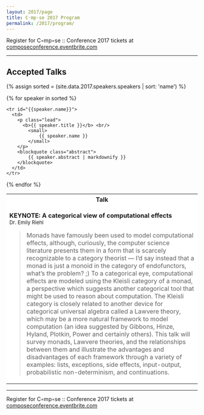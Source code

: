 ```yaml
---
layout: 2017/page
title: C◦mp◦se 2017 Program
permalink: /2017/program/
---
```


Register for C◦mp◦se :: Conference 2017 tickets at [composeconference.eventbrite.com](http://composeconference.eventbrite.com)

---

## Accepted Talks

<table class="table table-bordered" style="background: #fff">
    <tr class="active"><th>Talk</th></tr>
    <tr><td>
        <p class="lead">
          <b>KEYNOTE: A categorical view of computational effects</b> <br/>
            <small>
             Dr. Emily Riehl
            </small>
        </p>
        <blockquote class="abstract">
Monads have famously been used to model computational effects, although, curiously, the computer science literature presents them in a form that is scarcely recognizable to a category theorist — I’d say instead that a monad is just a monoid in the category of endofunctors, what’s the problem? ;) To a categorical eye, computational effects are modeled using the Kleisli category of a monad, a perspective which suggests another categorical tool that might be used to reason about computation. The Kleisli category is closely related to another device for categorical universal algebra called a Lawvere theory, which may be a more natural framework to model computation (an idea suggested by Gibbons, Hinze, Hyland, Plotkin, Power and certainly others). This talk will survey monads, Lawvere theories, and the relationships between them and illustrate the advantages and disadvantages of each framework through a variety of examples: lists, exceptions, side effects, input-output, probabilistic non-determinism, and continuations.
</blockquote>
</td></tr>

{% assign sorted = (site.data.2017.speakers.speakers | sort: 'name') %}

{% for speaker in sorted %}

    <tr id="{{speaker.name}}">
      <td>
        <p class="lead">
          <b>{{ speaker.title }}</b> <br/>
            <small>
                {{ speaker.name }}
            </small>
        </p>
        <blockquote class="abstract">
            {{ speaker.abstract | markdownify }}
        </blockquote>
      </td>
    </tr>
{% endfor %}
</table>



---

Register for C◦mp◦se :: Conference 2017 tickets at [composeconference.eventbrite.com](http://composeconference.eventbrite.com)
